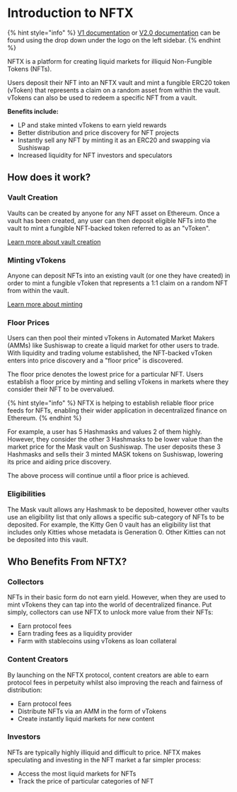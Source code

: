 # Introduction to NFTX

{% hint style="info" %}
[V1 documentation](https://docs.nftx.org/v/v1.0/) or [V2.0 documentation](https://docs.nftx.org/v/v2.0/) can be found using the drop down under the logo on the left sidebar.
{% endhint %}

NFTX is a platform for creating liquid markets for illiquid Non-Fungible Tokens \(NFTs\).

Users deposit their NFT into an NFTX vault and mint a fungible ERC20 token \(vToken\) that represents a claim on a random asset from within the vault. vTokens can also be used to redeem a specific NFT from a vault.

**Benefits include:**

* LP and stake minted vTokens to earn yield rewards
* Better distribution and price discovery for NFT projects
* Instantly sell any NFT by minting it as an ERC20 and swapping via Sushiswap
* Increased liquidity for NFT investors and speculators

## How does it work?

### Vault Creation

Vaults can be created by anyone for any NFT asset on Ethereum. Once a vault has been created, any user can then deposit eligible NFTs into the vault to mint a fungible NFT-backed token referred to as an "vToken".

[Learn more about vault creation](tutorials/vault-creation.md)

### Minting vTokens

Anyone can deposit NFTs into an existing vault \(or one they have created\) in order to mint a fungible vToken that represents a 1:1 claim on a random NFT from within the vault.

[Learn more about minting](tutorials/minting.md)

### Floor Prices

Users can then pool their minted vTokens in Automated Market Makers \(AMMs\) like Sushiswap to create a liquid market for other users to trade. With liquidity and trading volume established, the NFT-backed vToken enters into price discovery and a "floor price" is discovered.

The floor price denotes the lowest price for a particular NFT. Users establish a floor price by minting and selling vTokens in markets where they consider their NFT to be overvalued.

{% hint style="info" %}
NFTX is helping to establish reliable floor price feeds for NFTs, enabling their wider application in decentralized finance on Ethereum.
{% endhint %}

For example, a user has 5 Hashmasks and values 2 of them highly. However, they consider the other 3 Hashmasks to be lower value than the market price for the Mask vault on Sushiswap. The user deposits these 3 Hashmasks and sells their 3 minted MASK tokens on Sushiswap, lowering its price and aiding price discovery.

The above process will continue until a floor price is achieved.

### Eligibilities

The Mask vault allows any Hashmask to be deposited, however other vaults use an eligibility list that only allows a specific sub-category of NFTs to be deposited. For example, the Kitty Gen 0 vault has an eligibility list that includes only Kitties whose metadata is Generation 0. Other Kitties can not be deposited into this vault.

## Who Benefits From NFTX?

### Collectors

NFTs in their basic form do not earn yield. However, when they are used to mint vTokens they can tap into the world of decentralized finance. Put simply, collectors can use NFTX to unlock more value from their NFTs:

* Earn protocol fees
* Earn trading fees as a liquidity provider
* Farm with stablecoins using vTokens as loan collateral

### Content Creators

By launching on the NFTX protocol, content creators are able to earn protocol fees in perpetuity whilst also improving the reach and fairness of distribution:

* Earn protocol fees
* Distribute NFTs via an AMM in the form of vTokens
* Create instantly liquid markets for new content

### Investors

NFTs are typically highly illiquid and difficult to price. NFTX makes speculating and investing in the NFT market a far simpler process:

* Access the most liquid markets for NFTs
* Track the price of particular categories of NFT

